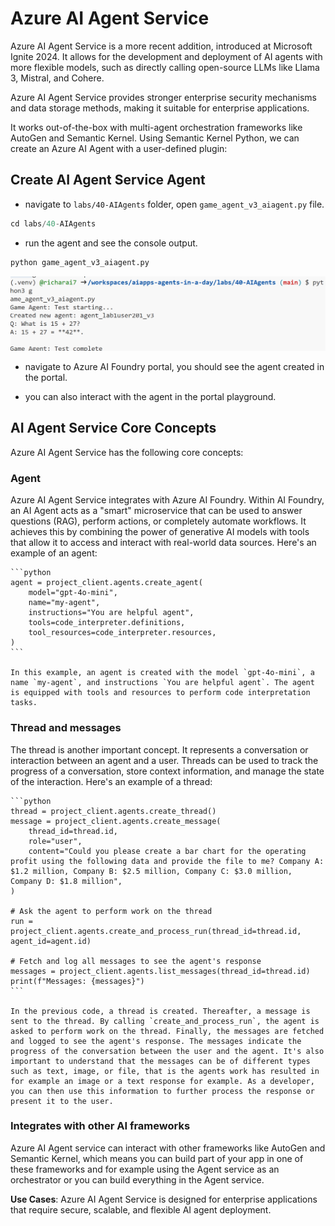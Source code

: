 
# Azure AI Agent Service

Azure AI Agent Service is a more recent addition, introduced at Microsoft Ignite 2024. It allows for the development and deployment of AI agents with more flexible models, such as directly calling open-source LLMs like Llama 3, Mistral, and Cohere.

Azure AI Agent Service provides stronger enterprise security mechanisms and data storage methods, making it suitable for enterprise applications. 

It works out-of-the-box with multi-agent orchestration frameworks like AutoGen and Semantic Kernel. Using Semantic Kernel Python, we can create an Azure AI Agent with a user-defined plugin:

## Create AI Agent Service Agent

- navigate to `labs/40-AIAgents` folder, open `game_agent_v3_aiagent.py` file.

```python
cd labs/40-AIAgents
```

- run the agent and see the console output.

```python
python game_agent_v3_aiagent.py
```
![AI Agent](images/aiagent.png)

- navigate to Azure AI Foundry portal, you should see the agent created in the portal.

- you can also interact with the agent in the portal playground.


## AI Agent Service Core Concepts

Azure AI Agent Service has the following core concepts:

### Agent

Azure AI Agent Service integrates with Azure AI Foundry. Within AI Foundry, an AI Agent acts as a "smart" microservice that can be used to answer questions (RAG), perform actions, or completely automate workflows. It achieves this by combining the power of generative AI models with tools that allow it to access and interact with real-world data sources. Here's an example of an agent:

    ```python
    agent = project_client.agents.create_agent(
        model="gpt-4o-mini",
        name="my-agent",
        instructions="You are helpful agent",
        tools=code_interpreter.definitions,
        tool_resources=code_interpreter.resources,
    )
    ```

    In this example, an agent is created with the model `gpt-4o-mini`, a name `my-agent`, and instructions `You are helpful agent`. The agent is equipped with tools and resources to perform code interpretation tasks.

### Thread and messages

The thread is another important concept. It represents a conversation or interaction between an agent and a user. Threads can be used to track the progress of a conversation, store context information, and manage the state of the interaction. Here's an example of a thread:

    ```python
    thread = project_client.agents.create_thread()
    message = project_client.agents.create_message(
        thread_id=thread.id,
        role="user",
        content="Could you please create a bar chart for the operating profit using the following data and provide the file to me? Company A: $1.2 million, Company B: $2.5 million, Company C: $3.0 million, Company D: $1.8 million",
    )
    
    # Ask the agent to perform work on the thread
    run = project_client.agents.create_and_process_run(thread_id=thread.id, agent_id=agent.id)
    
    # Fetch and log all messages to see the agent's response
    messages = project_client.agents.list_messages(thread_id=thread.id)
    print(f"Messages: {messages}")
    ```

    In the previous code, a thread is created. Thereafter, a message is sent to the thread. By calling `create_and_process_run`, the agent is asked to perform work on the thread. Finally, the messages are fetched and logged to see the agent's response. The messages indicate the progress of the conversation between the user and the agent. It's also important to understand that the messages can be of different types such as text, image, or file, that is the agents work has resulted in for example an image or a text response for example. As a developer, you can then use this information to further process the response or present it to the user.

### Integrates with other AI frameworks

 Azure AI Agent service can interact with other frameworks like AutoGen and Semantic Kernel, which means you can build part of your app in one of these frameworks and for example using the Agent service as an orchestrator or you can build everything in the Agent service.

**Use Cases**: Azure AI Agent Service is designed for enterprise applications that require secure, scalable, and flexible AI agent deployment.

